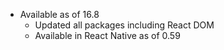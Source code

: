 - Available as of 16.8
  - Updated all packages including React DOM
  - Available in React Native as of 0.59
